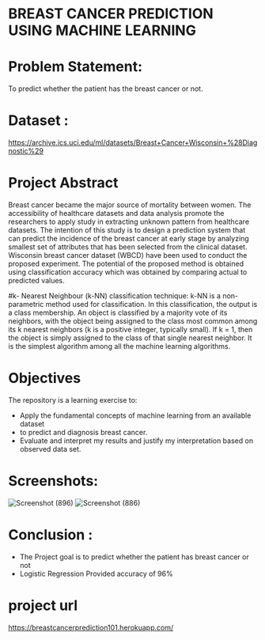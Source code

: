 # BREAST CANCER PREDICTION USING MACHINE LEARNING

# Problem Statement: 
To predict whether the patient has the breast cancer or not.
# Dataset : 
https://archive.ics.uci.edu/ml/datasets/Breast+Cancer+Wisconsin+%28Diagnostic%29


# Project Abstract
Breast cancer became the major source of mortality between women. The accessibility of healthcare datasets and data analysis promote the researchers to apply study in extracting unknown pattern from healthcare datasets. The intention of this study is to design a prediction system that can predict the incidence of the breast cancer at early stage by analyzing smallest set of attributes that has been selected from the clinical dataset. Wisconsin breast cancer dataset (WBCD) have been used to conduct the proposed experiment. The potential of the proposed method is obtained using classification accuracy which was obtained by comparing actual to predicted values. 


#k- Nearest Neighbour (k-NN) classification technique:
k-NN is a non- parametric method used for classification. In this classification, the output is a class membership. An object is classified by a majority vote of its neighbors, with the object being assigned to the class most common among its k nearest neighbors (k is a positive integer, typically small). If k = 1, then the object is simply assigned to the class of that single nearest neighbor. It is the simplest algorithm among all the machine learning algorithms.



# Objectives
The repository is a learning exercise to:
- Apply the fundamental concepts of machine learning from an available dataset
- to predict and diagnosis breast cancer.
- Evaluate and interpret my results and justify my interpretation based on observed data set.

# Screenshots:
![Screenshot (896)](https://user-images.githubusercontent.com/96689091/179461404-daa45010-27d6-4d2a-bd12-26c875493087.png)
![Screenshot (886)](https://user-images.githubusercontent.com/96689091/179461264-5adbfa21-be80-4a8b-975b-055609168449.png)


# Conclusion :
- The Project goal is to predict whether the patient has breast cancer or not
- Logistic Regression Provided accuracy of 96%

# project url
https://breastcancerprediction101.herokuapp.com/
















